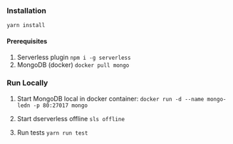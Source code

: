 ### Installation

`yarn install`

#### Prerequisites

1. Serverless plugin
   `npm i -g serverless`
2. MongoDB (docker)
   `docker pull mongo`

### Run Locally

1. Start MongoDB local in docker container:
   `docker run -d --name mongo-ledn -p 80:27017 mongo`

2. Start dserverless offline
   `sls offline`

3. Run tests
   `yarn run test`
